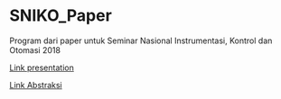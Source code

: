 # SNIKO_Paper
Program dari paper untuk Seminar Nasional Instrumentasi, Kontrol dan Otomasi 2018 


[Link presentation](https://docs.google.com/presentation/d/19zUaRHwuau57asbhXWtjbObsm3I5uiu-w8Q4-YLvUKU/edit?usp=sharing)

[Link Abstraksi](https://instrument.itb.ac.id/evaluasi-performa-metode-deep-learning-untuk-klasifikasi-citra-lesi-kulit-the-ham10000/)
